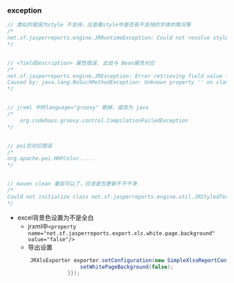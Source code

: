 ### exception
```java
// 类似的是因为style 不支持，应查看style中是否有不支持的字体的情况等
/*
net.sf.jasperreports.engine.JRRuntimeException: Could not resolve style(s): Column header. .....
*/


// <fieldDescription> 属性错误, 此处与 Bean属性对应
/*
net.sf.jasperreports.engine.JRException: Error retrieving field value from bean: .
Caused by: java.lang.NoSuchMethodException: Unknown property '' on class 'class com.learn.jasper.entity.User'
*/


// jrxml 中的language="groovy" 删掉，或改为 java
/*
    org.codehaus.groovy.control.CompilationFailedException
*/


// poi包对应错误
/*
org.apache.poi.HHFColor.....
*/


// maven clean 重启可以了，应该是包更新不不干净
/*
Could not initialize class net.sf.jasperreports.engine.util.JRStyledTextParser
*/
```

- excel背景色设置为不是全白
    - jrxml中`<property name="net.sf.jasperreports.export.xls.white.page.background" value="false"/>`
    - 导出设置 
    ```java
        JRXlsExporter exporter.setConfiguration(new SimpleXlsxReportConfiguration(){{
                        setWhitePageBackground(false);
                    }});
    ```
  